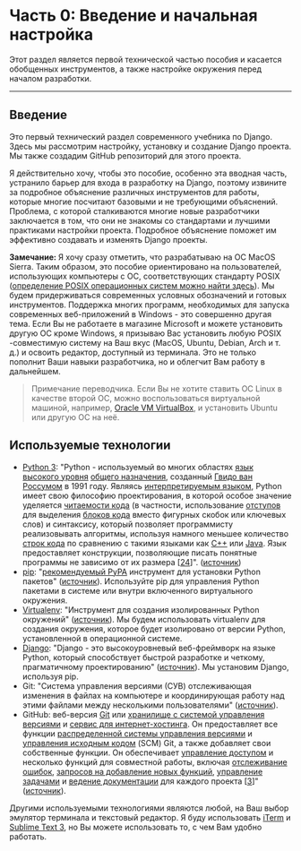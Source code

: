 # Часть 0: Введение и начальная настройка

Этот раздел является первой технической частью пособия и касается обобщенных инструментов, а также настройке окружения перед началом разработки.

---

## Введение

Это первый технический раздел современного учебника по Django. Здесь мы рассмотрим настройку, установку и создание Django проекта. Мы также создадим GitHub репозиторий для этого проекта.

Я действительно хочу, чтобы это пособие, особенно эта вводная часть, устранило барьер для входа в разработку на Django, поэтому извините за подробное объяснение различных инструментов для работы, которые многие посчитают базовыми и не требующими объяснений. Проблема, с которой сталкиваются многие новые разработчики заключается в том, что они не знакомы со стандартами и лучшими практиками настройки проекта. Подробное объяснение поможет им эффективно создавать и изменять Django проекты.

**Замечание:** Я хочу сразу отметить, что разрабатываю на ОС MacOS Sierra. Таким образом, это пособие ориентировано на пользователей, использующих компьютеры с ОС, соответствующих стандарту POSIX \([определение POSIX операционных систем можно найти здесь](https://en.wikipedia.org/wiki/POSIX)\). Мы будем придерживаться современных условных обозначений и готовых инструментов. Поддержка многих программ, необходимых для запуска современных веб-приложений в Windows - это совершенно другая тема. Если Вы не работаете в магазине Microsoft и можете установить другую ОС кроме Windows, я призываю Вас установить любую POSIX -совместимую систему на Ваш вкус \(MacOS, Ubuntu, Debian, Arch и т. д.\) и освоить редактор, доступный из терминала. Это не только пополнит Ваши навыки разработчика, но и облегчит Вам работу в дальнейшем.

> Примечание переводчика. Если Вы не хотите ставить ОС Linux в качестве второй ОС, можно воспользоваться виртуальной машиной, например, [Oracle VM VirtualBox](https://www.virtualbox.org/wiki/Downloads), и установить Ubuntu или другую ОС на неё.

## Используемые технологии

* [Python 3](https://docs.python.org/3/): "Python - используемый во многих областях [язык высокого уровня](https://en.wikipedia.org/wiki/High-level_programming_language) [общего назначения](https://en.wikipedia.org/wiki/General-purpose_programming_language), созданный [Гвидо ван Россумом](https://en.wikipedia.org/wiki/Guido_van_Rossum) в 1991 году. Являясь [интерпретируемым языком](https://en.wikipedia.org/wiki/Interpreted_language), Python имеет свою философию проектирования, в которой особое значение уделяется [читаемости кода](https://en.wikipedia.org/wiki/Readability) \(в частности, использование [отступов](https://en.wikipedia.org/wiki/Whitespace_character) для выделения [блоков кода](https://en.wikipedia.org/wiki/Code_block) вместо фигурных скобок или ключевых слов\) и синтаксису, который позволяет программисту реализовывать алгоритмы, используя намного меньшее количество [строк кода](https://en.wikipedia.org/wiki/Source_lines_of_code) по сравнению с такими языками как [С++](https://en.wikipedia.org/wiki/C%2B%2B) или [Java](https://en.wikipedia.org/wiki/Java_%28programming_language%29). Язык предоставляет конструкции, позволяющие писать понятные программы не зависимо от их размера \[[24](https://en.wikipedia.org/wiki/Python_%28programming_language%29#cite_note-AutoNT-7-24)\]". \([источник](https://en.wikipedia.org/wiki/Python_%28programming_language%29)\)
* [pip](https://pip.pypa.io/en/stable/): "[рекомендуемый PyPA](https://packaging.python.org/en/latest/current/) инструмент для установки Python пакетов" \([источник](https://virtualenv.pypa.io/en/stable/)\). Используйте pip для управления Python пакетами в системе или внутри включенного виртуального окружения.
* [Virtualenv](https://virtualenv.pypa.io/en/stable/): "Инструмент для создания изолированных Python окружений" \([источник](https://virtualenv.pypa.io/en/stable/)\). Мы будем использовать virtualenv для создания окружения, которое будет изолировано от версии Python, установленной в операционной системе.
* [Django](https://docs.djangoproject.com/en/dev/): "Django - это высокоуровневый веб-фреймворк на языке Python, который способствует быстрой разработке и четкому, прагматичному проектированию" \([источник](https://www.djangoproject.com/)\). Мы установим Django, используя pip.
* Git: "Система управления версиями \(СУВ\) отслеживающая изменения в файлах на компьютере и координирующая работу над этими файлами между несколькими пользователями" \([источник](https://en.wikipedia.org/wiki/Git)\).
* GitHub: веб-версия [Git](https://en.wikipedia.org/wiki/Git) или [хранилище с системой управления версиями](https://en.wikipedia.org/wiki/Repository_%28version_control%29) и [сервис для интернет-хостинга](https://en.wikipedia.org/wiki/Internet_hosting_service). Он предоставляет все функции [распределенной системы управления версиями](https://en.wikipedia.org/wiki/Distributed_version_control) и [управления исходным кодом](https://en.wikipedia.org/wiki/Source_code_management) \(SCM\) Git, а также добавляет свои собственные функции. Он обеспечивает [управление доступом](https://en.wikipedia.org/wiki/Access_control) и несколько функций для совместной работы, включая [отслеживание ошибок](https://en.wikipedia.org/wiki/Bug_tracking_system), [запросов на добавление новых функций](https://en.wikipedia.org/wiki/Software_feature), [управление задачами](https://en.wikipedia.org/wiki/Task_management)  и [ведение документации](https://en.wikipedia.org/wiki/Wiki) для каждого проекта \[[3](https://en.wikipedia.org/wiki/GitHub#cite_note-hugeinvestment-3)\]" \([источник](https://en.wikipedia.org/wiki/GitHub)\).

Другими используемыми технологиями являются любой, на Ваш выбор эмулятор терминала и текстовый редактор. Я буду использовать [iTerm](https://github.com/gnachman/iTerm2) и [Sublime Text 3](https://www.sublimetext.com/), но Вы можете использовать то, с чем Вам удобно работать.



